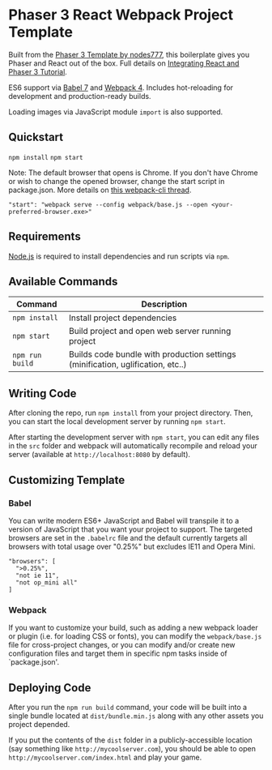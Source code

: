 # Phaser 3 React Webpack Project Template

Built from the [Phaser 3 Template by nodes777](https://github.com/nodes777/phaser3-react-template), this boilerplate gives you Phaser and React out of the box. Full details on [Integrating React and Phaser 3 Tutorial](https://medium.com/@Tnodes/integrating-react-and-phaser-3-tutorial-eb96717d4a9d).

ES6 support via [Babel 7](https://babeljs.io/) and [Webpack 4](https://webpack.js.org/). Includes hot-reloading for development and production-ready builds.

Loading images via JavaScript module `import` is also supported.

## Quickstart

`npm install`
`npm start`

Note: The default browser that opens is Chrome. If you don't have Chrome or wish to change the opened browser, change the start script in package.json. More details on [this webpack-cli thread](https://github.com/webpack/webpack-cli/issues/2001).

`"start": "webpack serve --config webpack/base.js --open <your-preferred-browser.exe>"`

## Requirements

[Node.js](https://nodejs.org) is required to install dependencies and run scripts via `npm`.

## Available Commands

| Command         | Description                                                                     |
| --------------- | ------------------------------------------------------------------------------- |
| `npm install`   | Install project dependencies                                                    |
| `npm start`     | Build project and open web server running project                               |
| `npm run build` | Builds code bundle with production settings (minification, uglification, etc..) |

## Writing Code

After cloning the repo, run `npm install` from your project directory. Then, you can start the local development
server by running `npm start`.

After starting the development server with `npm start`, you can edit any files in the `src` folder
and webpack will automatically recompile and reload your server (available at `http://localhost:8080`
by default).

## Customizing Template

### Babel

You can write modern ES6+ JavaScript and Babel will transpile it to a version of JavaScript that you
want your project to support. The targeted browsers are set in the `.babelrc` file and the default currently
targets all browsers with total usage over "0.25%" but excludes IE11 and Opera Mini.

```
"browsers": [
  ">0.25%",
  "not ie 11",
  "not op_mini all"
]
```

### Webpack

If you want to customize your build, such as adding a new webpack loader or plugin (i.e. for loading CSS or fonts), you can
modify the `webpack/base.js` file for cross-project changes, or you can modify and/or create
new configuration files and target them in specific npm tasks inside of `package.json'.

## Deploying Code

After you run the `npm run build` command, your code will be built into a single bundle located at
`dist/bundle.min.js` along with any other assets you project depended.

If you put the contents of the `dist` folder in a publicly-accessible location (say something like `http://mycoolserver.com`),
you should be able to open `http://mycoolserver.com/index.html` and play your game.
